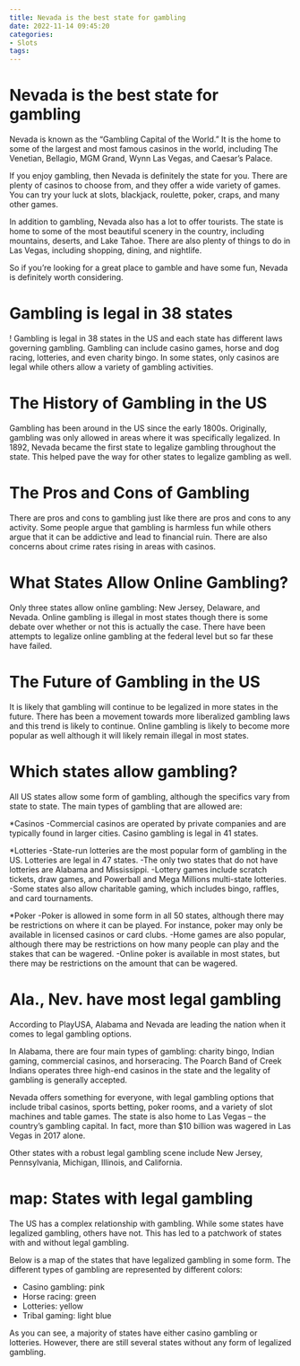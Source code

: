 ```yaml
---
title: Nevada is the best state for gambling
date: 2022-11-14 09:45:20
categories:
- Slots
tags:
---
```



#  Nevada is the best state for gambling

Nevada is known as the “Gambling Capital of the World.” It is the home to some of the largest and most famous casinos in the world, including The Venetian, Bellagio, MGM Grand, Wynn Las Vegas, and Caesar’s Palace.

If you enjoy gambling, then Nevada is definitely the state for you. There are plenty of casinos to choose from, and they offer a wide variety of games. You can try your luck at slots, blackjack, roulette, poker, craps, and many other games.

In addition to gambling, Nevada also has a lot to offer tourists. The state is home to some of the most beautiful scenery in the country, including mountains, deserts, and Lake Tahoe. There are also plenty of things to do in Las Vegas, including shopping, dining, and nightlife.

So if you’re looking for a great place to gamble and have some fun, Nevada is definitely worth considering.

#  Gambling is legal in 38 states
!
Gambling is legal in 38 states in the US and each state has different laws governing gambling. Gambling can include casino games, horse and dog racing, lotteries, and even charity bingo. In some states, only casinos are legal while others allow a variety of gambling activities. 

# The History of Gambling in the US
Gambling has been around in the US since the early 1800s. Originally, gambling was only allowed in areas where it was specifically legalized. In 1892, Nevada became the first state to legalize gambling throughout the state. This helped pave the way for other states to legalize gambling as well. 

# The Pros and Cons of Gambling
There are pros and cons to gambling just like there are pros and cons to any activity. Some people argue that gambling is harmless fun while others argue that it can be addictive and lead to financial ruin. There are also concerns about crime rates rising in areas with casinos. 

# What States Allow Online Gambling?
Only three states allow online gambling: New Jersey, Delaware, and Nevada. Online gambling is illegal in most states though there is some debate over whether or not this is actually the case. There have been attempts to legalize online gambling at the federal level but so far these have failed. 

# The Future of Gambling in the US
It is likely that gambling will continue to be legalized in more states in the future. There has been a movement towards more liberalized gambling laws and this trend is likely to continue. Online gambling is likely to become more popular as well although it will likely remain illegal in most states.

#  Which states allow gambling?

All US states allow some form of gambling, although the specifics vary from state to state. The main types of gambling that are allowed are:

*Casinos
-Commercial casinos are operated by private companies and are typically found in larger cities. Casino gambling is legal in 41 states.

*Lotteries
-State-run lotteries are the most popular form of gambling in the US. Lotteries are legal in 47 states.
-The only two states that do not have lotteries are Alabama and Mississippi.
-Lottery games include scratch tickets, draw games, and Powerball and Mega Millions multi-state lotteries.
-Some states also allow charitable gaming, which includes bingo, raffles, and card tournaments.

*Poker
-Poker is allowed in some form in all 50 states, although there may be restrictions on where it can be played. For instance, poker may only be available in licensed casinos or card clubs.
-Home games are also popular, although there may be restrictions on how many people can play and the stakes that can be wagered.
-Online poker is available in most states, but there may be restrictions on the amount that can be wagered.

#  Ala., Nev. have most legal gambling

According to PlayUSA, Alabama and Nevada are leading the nation when it comes to legal gambling options.

In Alabama, there are four main types of gambling: charity bingo, Indian gaming, commercial casinos, and horseracing. The Poarch Band of Creek Indians operates three high-end casinos in the state and the legality of gambling is generally accepted.

Nevada offers something for everyone, with legal gambling options that include tribal casinos, sports betting, poker rooms, and a variety of slot machines and table games. The state is also home to Las Vegas – the country’s gambling capital. In fact, more than $10 billion was wagered in Las Vegas in 2017 alone.

Other states with a robust legal gambling scene include New Jersey, Pennsylvania, Michigan, Illinois, and California.

#  map: States with legal gambling

The US has a complex relationship with gambling. While some states have legalized gambling, others have not. This has led to a patchwork of states with and without legal gambling.

Below is a map of the states that have legalized gambling in some form. The different types of gambling are represented by different colors:

- Casino gambling: pink
- Horse racing: green
- Lotteries: yellow
- Tribal gaming: light blue

As you can see, a majority of states have either casino gambling or lotteries. However, there are still several states without any form of legalized gambling.